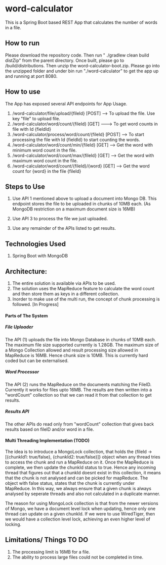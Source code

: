 # word-calculator

This is a Spring Boot based REST App that calculates the number of words in a file. 

## How to run

Please download the repository code.
Then run " ./gradlew clean build distZip" from the parent directory.
Once built, please go to /build/distributions. Then unzip the word-calculator-boot.zip.
Please go into the unzipped folder and under bin run "./word-calculator" to get the app up and running at port 8080.


## How to use

The App has exposed several API endpoints for App Usage.

1. /word-calculator/file/upload/{fileId} [POST] --> To upload the file. Use key "file" to upload file.
2. /word-calculator/word/count/{fileId}   [GET] ---> To get word counts in file with Id {fieldId}
3. /word-calculator/process/word/count/{fileId} [POST] --> To start processing the file with Id {fieldId} to start counting the words.
4. /word-calculator/word/count/min/{fileId} [GET] --> Get the word with minimum word count in the file.
5. /word-calculator/word/count/max/{fileId} [GET] --> Get the word with maximum word count in the file.
6. /word-calculator/word/count/{fileId}/{word} [GET] --> Get the word count for {word} in the file {fileId}


## Steps to Use

1. Use API 1 mentioned above to upload a document into Mongo DB. This endpoint stores the file to be uploaded in chunks of 10MB each. (As MongoDB restriction on a maximum document size is 16MB)

2. Use API 3 to process the file we just uploaded.

3. Use any remainder of the APIs listed to get results.


## Technologies Used
1. Spring Boot with MongoDB

## Architecture:

1. The entire solution is available via APIs to be used.
2. The solution uses the MapReduce feature to calculate the word count and then store them as keys in a different collection.
3. Inorder to make use of the multi run, the concept of chunk processing is followed. [In Progress]

#### Parts of The System

##### File Uploader

The API (1) uploads the file into Mongo Database in chunks of 10MB each. The maximum file size supported currently is 1.28GB.
The maximum size of a Mongo Collection allowed and result processing size allowed in MapReduce is 16MB. Hence chunk size is 10MB. This is currently hard coded but can be externalised.

##### Word Processor

The API (2) runs the MapReduce on the documents matching the FileID. Currently it works for files upto 16MB. The results are then written into a "wordCount" collection so that we can read it from that collection to get results.


##### Results API

The other APIs do read only from "wordCount" collection that gives back results based on fileID and/or word in a file.

#### Multi Threading Implementation (TODO)

The idea is to introduce a  MongoLock collection, that holds the {fileId -> [{chunkId1: true/false}, {chunkId2: true/false}]} object when any thread tries to access the chunk and run a MapReduce on it. Once the MapReduce is complete, we then update the chunkId status to true. Hence any incoming thread that figures out that a chunkId doesnt exist in this collection, it means that the chunk is not analysed and can be picked for mapReduce. The object with false status, states that the chunk is currently under MapReduce. 
In this way, we always ensure that a given chunk is always analysed by seperate threads and also not calculated in a duplicate manner.

The reason for using MongoLock collection is that from the newer versions of Mongo, we have a document level lock when updating, hence only one thread can update on a given chunkId. If we were to use WiredTiger, then we would have  a collection level lock, achieving an even higher level of locking.


## Limitations/ Things TO DO

1. The processing limit is 16MB for a file.
2. The ability to process large files could not be completed in time.


